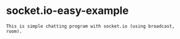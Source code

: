 # socket.io-easy-example

    This is simple chatting program with socket.io (using broadcast, room).

  